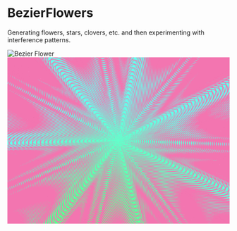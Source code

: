 # BezierFlowers
Generating flowers, stars, clovers, etc. and then experimenting with interference patterns.

![Bezier Flower](https://raw.githubusercontent.com/danielgm/BezierFlowers/master/BezierApp/render.png)
![Bezier Flower Inteference Pattern](https://raw.githubusercontent.com/danielgm/BezierFlowers/master/InterferenceApp/render.png)
